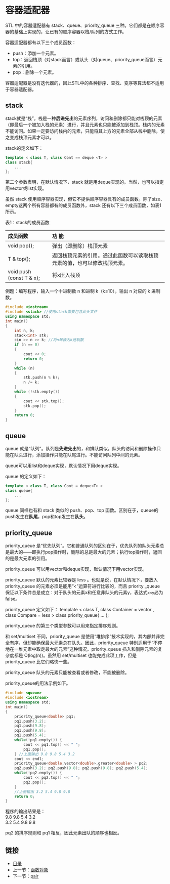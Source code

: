 # 容器适配器

STL 中的容器适配器有 stack、queue、priority_queue 三种。它们都是在顺序容器的基础上实现的，让已有的顺序容器以栈/队列的方式工作。

容器适配器都有以下三个成员函数：
+ push：添加一个元素。
+ top：返回栈顶（对stack而言）或队头（对queue、priority_queue而言）元素的引用。
+ pop：删除一个元素。

容器适配器是没有迭代器的，因此STL中的各种排序、查找、变序等算法都不适用于容器适配器。

## stack

stack就是“栈”。栈是一种**后进先出**的元素序列，访问和删除都只能对栈顶的元素（即最后一个被加入栈的元素）进行，并且元素也只能被添加到栈顶。栈内的元素不能访问。如果一定要访问栈内的元素，只能将其上方的元素全部从栈中删除，使之变成栈顶元素才可以。

stack的定义如下：
```c++
template < class T, class Cont == deque <T> >
class stack{
    ...
};
```
第二个参数表明，在默认情况下，stack 就是用deque实现的。当然，也可以指定用vector或list实现。

虽然 stack 使用顺序容器实现，但它不提供顺序容器具有的成员函数。除了size、empty这两个所有容器都有的成员函数外，stack 还有以下三个成员函数，如表1所示。

表1：stack的成员函数

|成员函数|功  能|
|:-|:-|
|void pop();|弹出（即删除）栈顶元素|
|T & top();|返回栈顶元素的引用。通过此函数可以读取栈顶元素的值，也可以修改栈顶元素。|
|void push (const T & x);|将x压入栈顶|

例题：编写程序，输入一个十进制数 n 和进制 k（k≤10），输出 n 对应的 k 进制数。
```c++
#include <iostream>
#include <stack> //使用stack需要包含此头文件
using namespace std;
int main()
{
    int n, k;
    stack<int> stk;
    cin >> n >> k; //将n转换为k进制数
    if (n == 0)
    {
        cout << 0;
        return 0;
    }
    while (n)
    {
        stk.push(n % k);
        n /= k;
    }
    while (!stk.empty())
    {
        cout << stk.top();
        stk.pop();
    }
    return 0;
}
```

## queue

queue 就是“队列”。队列是**先进先出**的，和排队类似。队头的访问和删除操作只能在队头进行，添加操作只能在队尾进行。不能访问队列中间的元素。

queue可以用list和deque实现，默认情况下用deque实现。

queue 的定义如下：
```c++
template < class T, class Cont = deque<T> >
class queue{
    ...
};
```
queue 同样也有和 stack 类似的 push、pop、top 函数。区别在于，queue的push发生在**队尾**，pop和top发生在**队头**。

## priority_queue

priority_queue 是“优先队列”。它和普通队列的区别在于，优先队列的队头元素总是最大的——即执行pop操作时，删除的总是最大的元素；执行top操作时，返回的是最大元素的引用。

priority_queue 可以用vector和deque实现，默认情况下用vector实现。

priority_queue 默认的元素比较器是 less <T>。也就是说，在默认情况下，要放入 priority_queue 的元素必须是能用“<”运算符进行比较的，而且 priority _queue 保证以下条件总是成立：对于队头的元素x和任意非队头的元素y，表达式`x<y`必为 false。

priority_queue 定义如下：
template < class T, class Container = vector <T>, class Compare = less<T> >
class priority_queue{
    ...
};

priority_queue 的第三个类型参数可以用来指定排序规则。

和 set/multiset 不同，priority_queue 是使用“堆排序”技术实现的，其内部并非完全有序，但却能确保最大元素总在队头。因此，priority_queue 特别适用于“不停地在一堆元素中取走最大的元素”这种情况。priority_queue 插入和删除元素的复杂度都是 O(log(n))。虽然用 set/multiset 也能完成此项工作，但是 priority_queue 比它们略快一些。

priority_queue 队头的元素只能被查看或者修改，不能被删除。

priority_queue的用法示例如下。
```c++
#include <queue>
#include <iostream>
using namespace std;
int main()
{
    priority_queue<double> pq1;
    pq1.push(3.2);
    pq1.push(9.8);
    pq1.push(9.8);
    pq1.push(5.4);
    while(!pq1.empty()) {
        cout << pq1.top() << " ";
        pq1.pop();
    } //上面输出 9.8 9.8 5.4 3.2
    cout << endl;
    priority_queue<double,vector<double>,greater<double> > pq2;
    pq2.push(3.2); pq2.push(9.8); pq2.push(9.8); pq2.push(5.4);
    while(!pq2.empty()) {
        cout << pq2.top() << " ";
        pq2.pop();
    }
    //上面输出 3.2 5.4 9.8 9.8
    return 0;
}
```
程序的输出结果是：  
9.8 9.8 5.4 3.2  
3.2 5.4 9.8 9.8  
  
pq2 的排序规则和 pq1 相反，因此元素出队的顺序也相反。

## 链接

- [目录](README.md)
- 上一节：[函数对象](./函数对象.md)
- 下一节：[pair](./pair.md)